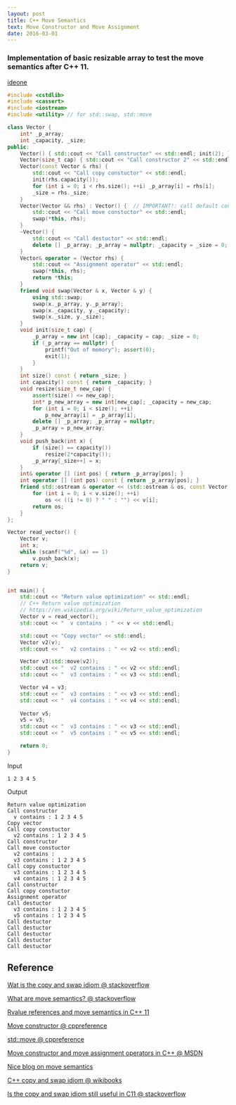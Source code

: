```yaml
---
layout: post
title: C++ Move Semantics 
text: Move Constructor and Move Assignment
date: 2016-03-01
---
```


### Implementation of basic resizable array to test the move semantics after C++ 11.

[ideone](https://ideone.com/TMM0YX)

~~~ cpp
#include <cstdlib>
#include <cassert>
#include <iostream>
#include <utility> // for std::swap, std::move

class Vector {
    int* _p_array;
    int _capacity, _size;
public:
    Vector() { std::cout << "Call constructor" << std::endl; init(2); }
    Vector(size_t cap) { std::cout << "Call constructor 2" << std::endl; init(cap); }
    Vector(const Vector & rhs) { 
        std::cout << "Call copy constuctor" << std::endl; 
        init(rhs.capacity());
        for (int i = 0; i < rhs.size(); ++i) _p_array[i] = rhs[i];
        _size = rhs._size;
    }
    Vector(Vector && rhs) : Vector() {  // IMPORTANT!: call default constructor to ensure that after swap, it is safe to destruct temporary object 
        std::cout << "Call move constuctor" << std::endl; 
        swap(*this, rhs); 
    } 
    ~Vector() { 
        std::cout << "Call destuctor" << std::endl; 
        delete [] _p_array; _p_array = nullptr; _capacity = _size = 0; 
    }
    Vector& operator = (Vector rhs) {
        std::cout << "Assignment operator" << std::endl;
        swap(*this, rhs); 
        return *this;
    }
    friend void swap(Vector & x, Vector & y) {
        using std::swap;
        swap(x._p_array, y._p_array);
        swap(x._capacity, y._capacity);
        swap(x._size, y._size);
    }
    void init(size_t cap) { 
        _p_array = new int [cap]; _capacity = cap; _size = 0;
        if (_p_array == nullptr) {
            printf("Out of memory"); assert(0);
            exit(1);
        }
    }
    int size() const { return _size; }
    int capacity() const { return _capacity; }
    void resize(size_t new_cap) { 
        assert(size() <= new_cap);
        int* p_new_array = new int[new_cap]; _capacity = new_cap;
        for (int i = 0; i < size(); ++i)
            p_new_array[i] = _p_array[i];
        delete [] _p_array; _p_array = nullptr;
        _p_array = p_new_array;
    }
    void push_back(int x) {
        if (size() == capacity())
            resize(2*capacity());
        _p_array[_size++] = x;
    }
    int& operator [] (int pos) { return _p_array[pos]; }
    int operator [] (int pos) const { return _p_array[pos]; }
    friend std::ostream & operator << (std::ostream & os, const Vector & v) {
        for (int i = 0; i < v.size(); ++i)
            os << ((i != 0) ? " " : "") << v[i];
        return os;
    } 
};

Vector read_vector() {
    Vector v;
    int x;
    while (scanf("%d", &x) == 1)
        v.push_back(x);
    return v;
}


int main() {
    std::cout << "Return value optimization" << std::endl;
    // C++ Return value optimization 
    // https://en.wikipedia.org/wiki/Return_value_optimization 
    Vector v = read_vector(); 
    std::cout << "  v contains : " << v << std::endl;

    std::cout << "Copy vector" << std::endl;
    Vector v2(v); 
    std::cout << "  v2 contains : " << v2 << std::endl;

    Vector v3(std::move(v2));
    std::cout << "  v2 contains : " << v2 << std::endl;
    std::cout << "  v3 contains : " << v3 << std::endl;

    Vector v4 = v3;
    std::cout << "  v3 contains : " << v3 << std::endl;
    std::cout << "  v4 contains : " << v4 << std::endl;
    
    Vector v5;
    v5 = v3;
    std::cout << "  v3 contains : " << v3 << std::endl;
    std::cout << "  v5 contains : " << v5 << std::endl;

    return 0;
}

~~~

Input

~~~
1 2 3 4 5
~~~

Output

~~~
Return value optimization
Call constructor
  v contains : 1 2 3 4 5
Copy vector
Call copy constuctor
  v2 contains : 1 2 3 4 5
Call constructor
Call move constuctor
  v2 contains : 
  v3 contains : 1 2 3 4 5
Call copy constuctor
  v3 contains : 1 2 3 4 5
  v4 contains : 1 2 3 4 5
Call constructor
Call copy constuctor
Assignment operator
Call destuctor
  v3 contains : 1 2 3 4 5
  v5 contains : 1 2 3 4 5
Call destuctor
Call destuctor
Call destuctor
Call destuctor
Call destuctor
~~~

## Reference

[Wat is the copy and swap idiom @ stackoverflow](http://stackoverflow.com/questions/3279543/what-is-the-copy-and-swap-idiom)

[What are move semantics? @ stackoverflow](http://stackoverflow.com/questions/3106110/what-are-move-semantics)

[Rvalue references and move semantics in C++ 11](http://www.cprogramming.com/c++11/rvalue-references-and-move-semantics-in-c++11.html)

[Move constructor @ cppreference](http://en.cppreference.com/w/cpp/language/move_constructor)

[std::move @ cppreference](http://en.cppreference.com/w/cpp/utility/move)

[Move constructor and move assignment operators in C++ @ MSDN](https://msdn.microsoft.com/en-us/library/dd293665.aspx)

[Nice blog on move semantics](https://mbevin.wordpress.com/2012/11/20/move-semantics/)

[C++ copy and swap idiom @ wikibooks](https://en.wikibooks.org/wiki/More_C%2B%2B_Idioms/Copy-and-swap)

[Is the copy and swap idiom still useful in C11 @ stackoverflow](http://stackoverflow.com/questions/12922138/is-the-copy-and-swap-idiom-still-useful-in-c11)
